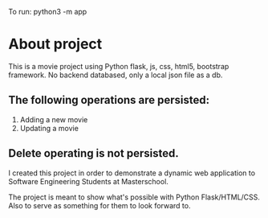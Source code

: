 To run: python3 -m app

# About project
 This is a movie project using Python flask, js, css, html5, bootstrap framework. No backend databased, only a local json file as a db. 

## The following operations are persisted:
1. Adding a new movie
2. Updating a movie

## Delete operating is not persisted. 

I created this project in order to demonstrate a dynamic web application to Software Engineering Students at Masterschool. 

The project is meant to show what's possible with Python Flask/HTML/CSS. Also to serve as something for them to look forward to. 